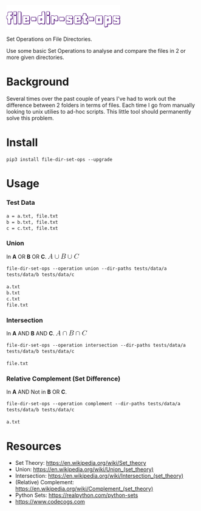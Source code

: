 <img src="images/file-dir-set-ops.png" alt="file-dir-set-ops" width="300">

Set Operations on File Directories.

Use some basic Set Operations to analyse and compare the files in 2 or more given directories.

# Background
Several times over the past couple of years I've had to work out the difference between 2 folders in terms of files. Each time I go from manually looking to unix utilies to ad-hoc scripts. This little tool should permanently solve this problem.


# Install
```
pip3 install file-dir-set-ops --upgrade
```


# Usage
### Test Data
```
a = a.txt, file.txt
b = b.txt, file.txt
c = c.txt, file.txt
```
### Union
In **A** OR **B** OR **C**.
![union](images/union.gif)
```
file-dir-set-ops --operation union --dir-paths tests/data/a tests/data/b tests/data/c

a.txt
b.txt
c.txt
file.txt
```
### Intersection
In **A** AND **B** AND **C**.
![union](images/intersection.gif)
```
file-dir-set-ops --operation intersection --dir-paths tests/data/a tests/data/b tests/data/c

file.txt
```
### Relative Complement (Set Difference)
In **A** AND Not in **B** OR **C**.
```
file-dir-set-ops --operation complement --dir-paths tests/data/a tests/data/b tests/data/c

a.txt
```


# Resources
* Set Theory: https://en.wikipedia.org/wiki/Set_theory
* Union: https://en.wikipedia.org/wiki/Union_(set_theory)
* Intersection: https://en.wikipedia.org/wiki/Intersection_(set_theory)
* (Relative) Complement: https://en.wikipedia.org/wiki/Complement_(set_theory)
* Python Sets: https://realpython.com/python-sets
* https://www.codecogs.com

